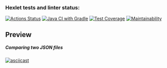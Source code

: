 ### Hexlet tests and linter status:
[![Actions Status](https://github.com/niyatanya/java-project-71/actions/workflows/hexlet-check.yml/badge.svg)](https://github.com/niyatanya/java-project-71/actions)
[![Java CI with Gradle](https://github.com/niyatanya/java-project-71/actions/workflows/gradle.yml/badge.svg)](https://github.com/niyatanya/java-project-71/actions/workflows/gradle.yml)
[![Test Coverage](https://api.codeclimate.com/v1/badges/f70dc800989ad79e3fe2/test_coverage)](https://codeclimate.com/github/niyatanya/java-project-71/test_coverage)
[![Maintainability](https://api.codeclimate.com/v1/badges/f70dc800989ad79e3fe2/maintainability)](https://codeclimate.com/github/niyatanya/java-project-71/maintainability)

## Preview

##### Comparing two JSON files
[![asciicast](https://asciinema.org/a/bqzRcUI8CKqNbo1OASyFq7UzV.svg)](https://asciinema.org/a/bqzRcUI8CKqNbo1OASyFq7UzV)
